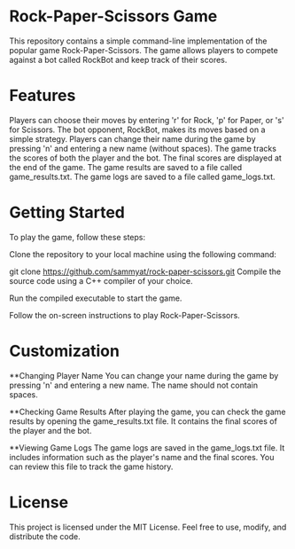 # Rock-Paper-Scissors Game
This repository contains a simple command-line implementation of the popular game Rock-Paper-Scissors. The game allows players to compete against a bot called RockBot and keep track of their scores.

# Features
Players can choose their moves by entering 'r' for Rock, 'p' for Paper, or 's' for Scissors.
The bot opponent, RockBot, makes its moves based on a simple strategy.
Players can change their name during the game by pressing 'n' and entering a new name (without spaces).
The game tracks the scores of both the player and the bot.
The final scores are displayed at the end of the game.
The game results are saved to a file called game_results.txt.
The game logs are saved to a file called game_logs.txt.
# Getting Started
To play the game, follow these steps:

Clone the repository to your local machine using the following command:

git clone https://github.com/sammyat/rock-paper-scissors.git
Compile the source code using a C++ compiler of your choice.

Run the compiled executable to start the game.

Follow the on-screen instructions to play Rock-Paper-Scissors.

# Customization
**Changing Player Name
You can change your name during the game by pressing 'n' and entering a new name. The name should not contain spaces.

**Checking Game Results
After playing the game, you can check the game results by opening the game_results.txt file. It contains the final scores of the player and the bot.

**Viewing Game Logs
The game logs are saved in the game_logs.txt file. It includes information such as the player's name and the final scores. You can review this file to track the game history.

# License
This project is licensed under the MIT License. Feel free to use, modify, and distribute the code.
